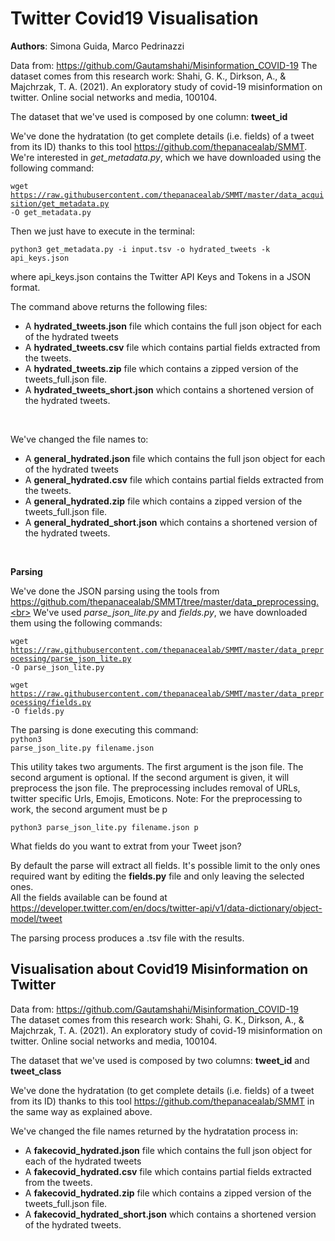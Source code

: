 # Twitter Covid19 Visualisation

<b>Authors</b>: Simona Guida, Marco Pedrinazzi

Data from: https://github.com/Gautamshahi/Misinformation_COVID-19 
The dataset comes from this research work: Shahi, G. K., Dirkson, A., & Majchrzak, T. A. (2021). An exploratory study of covid-19 misinformation on twitter. Online social networks and media, 100104.

The dataset that we've used is composed by one column: <b>tweet_id</b>

We've done the hydratation (to get complete details (i.e. fields) of a tweet from its ID) thanks to this tool https://github.com/thepanacealab/SMMT. <br>
We're interested in <i>get_metadata.py</i>, which we have downloaded using the following command:<br>

<code>wget https://raw.githubusercontent.com/thepanacealab/SMMT/master/data_acquisition/get_metadata.py -O get_metadata.py</code>
<br>

Then we just have to execute in the terminal:<br>

<code>python3 get_metadata.py -i input.tsv -o hydrated_tweets -k api_keys.json</code><br>

where api_keys.json contains the Twitter API Keys and Tokens in a JSON format.
<br>

The command above returns the following files:
- A <b>hydrated_tweets.json</b> file which contains the full json object for each of the hydrated tweets
- A <b>hydrated_tweets.csv</b> file which contains partial fields extracted from the tweets.
- A <b>hydrated_tweets.zip</b> file which contains a zipped version of the tweets_full.json file.
- A <b>hydrated_tweets_short.json</b> which contains a shortened version of the hydrated tweets.
<br>

We've changed the file names to:
- A <b>general_hydrated.json</b> file which contains the full json object for each of the hydrated tweets
- A <b>general_hydrated.csv</b> file which contains partial fields extracted from the tweets.
- A <b>general_hydrated.zip</b> file which contains a zipped version of the tweets_full.json file.
- A <b>general_hydrated_short.json</b> which contains a shortened version of the hydrated tweets.
<br>

<b>Parsing</b><br>

We've done the JSON parsing using the tools from https://github.com/thepanacealab/SMMT/tree/master/data_preprocessing.<br>
We've used <i>parse_json_lite.py</i> and <i>fields.py</i>, we have downloaded them using the following commands:<br>

<code>wget https://raw.githubusercontent.com/thepanacealab/SMMT/master/data_preprocessing/parse_json_lite.py -O parse_json_lite.py</code>
<br>

<code>wget https://raw.githubusercontent.com/thepanacealab/SMMT/master/data_preprocessing/fields.py -O fields.py</code>
<br>

The parsing is done executing this command:<br>
<code>python3 parse_json_lite.py filename.json</code><br>

This utility takes two arguments. The first argument is the json file. The second argument is optional. If the second argument is given, it will preprocess the json file. The preprocessing includes removal of URLs, twitter specific Urls, Emojis, Emoticons.
Note: For the preprocessing to work, the second argument must be p

<code>python3 parse_json_lite.py filename.json p</code><br>

What fields do you want to extrat from your Tweet json?

By default the parse will extract all fields. It's possible limit to the only ones required want by editing the <b>fields.py</b> file and only leaving the selected ones.
<br>
All the fields available can be found at https://developer.twitter.com/en/docs/twitter-api/v1/data-dictionary/object-model/tweet

The parsing process produces a .tsv file with the results.


<h2>Visualisation about Covid19 Misinformation on Twitter</h2>

Data from: https://github.com/Gautamshahi/Misinformation_COVID-19 <br>
The dataset comes from this research work: Shahi, G. K., Dirkson, A., & Majchrzak, T. A. (2021). An exploratory study of covid-19 misinformation on twitter. Online social networks and media, 100104.<br>

The dataset that we've used is composed by two columns: <b>tweet_id</b> and <b>tweet_class</b><br>

We've done the hydratation (to get complete details (i.e. fields) of a tweet from its ID) thanks to this tool https://github.com/thepanacealab/SMMT in the same way as explained above. <br>

We've changed the file names returned by the hydratation process in:
- A <b>fakecovid_hydrated.json</b> file which contains the full json object for each of the hydrated tweets
- A <b>fakecovid_hydrated.csv</b> file which contains partial fields extracted from the tweets.
- A <b>fakecovid_hydrated.zip</b> file which contains a zipped version of the tweets_full.json file.
- A <b>fakecovid_hydrated_short.json</b> which contains a shortened version of the hydrated tweets.